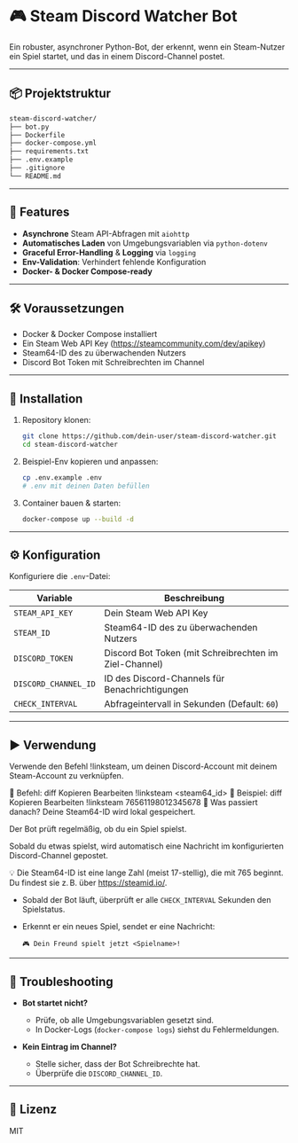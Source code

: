 # 🎮 Steam Discord Watcher Bot

Ein robuster, asynchroner Python-Bot, der erkennt, wenn ein Steam-Nutzer ein Spiel startet, und das in einem Discord-Channel postet.

---

## 📦 Projektstruktur

```bash
steam-discord-watcher/
├── bot.py
├── Dockerfile
├── docker-compose.yml
├── requirements.txt
├── .env.example
├── .gitignore
└── README.md
```

---

## 🚀 Features

- **Asynchrone** Steam API-Abfragen mit `aiohttp`
- **Automatisches Laden** von Umgebungsvariablen via `python-dotenv`
- **Graceful Error-Handling** & **Logging** via `logging`
- **Env-Validation**: Verhindert fehlende Konfiguration
- **Docker- & Docker Compose-ready**

---

## 🛠 Voraussetzungen

- Docker & Docker Compose installiert
- Ein Steam Web API Key (https://steamcommunity.com/dev/apikey)
- Steam64-ID des zu überwachenden Nutzers
- Discord Bot Token mit Schreibrechten im Channel

---

## 🔧 Installation

1. Repository klonen:

   ```bash
   git clone https://github.com/dein-user/steam-discord-watcher.git
   cd steam-discord-watcher
   ```

2. Beispiel-Env kopieren und anpassen:

   ```bash
   cp .env.example .env
   # .env mit deinen Daten befüllen
   ```

3. Container bauen & starten:

   ```bash
   docker-compose up --build -d
   ```

---

## ⚙️ Konfiguration

Konfiguriere die `.env`-Datei:

| Variable           | Beschreibung                                           |
|--------------------|--------------------------------------------------------|
| `STEAM_API_KEY`    | Dein Steam Web API Key                                 |
| `STEAM_ID`         | Steam64-ID des zu überwachenden Nutzers                |
| `DISCORD_TOKEN`    | Discord Bot Token (mit Schreibrechten im Ziel-Channel) |
| `DISCORD_CHANNEL_ID` | ID des Discord-Channels für Benachrichtigungen        |
| `CHECK_INTERVAL`   | Abfrageintervall in Sekunden (Default: `60`)           |

---

## ▶️ Verwendung
Verwende den Befehl !linksteam, um deinen Discord-Account mit deinem Steam-Account zu verknüpfen.

🔹 Befehl:
diff
Kopieren
Bearbeiten
!linksteam <steam64_id>
🔹 Beispiel:
diff
Kopieren
Bearbeiten
!linksteam 76561198012345678
🔹 Was passiert danach?
Deine Steam64-ID wird lokal gespeichert.

Der Bot prüft regelmäßig, ob du ein Spiel spielst.

Sobald du etwas spielst, wird automatisch eine Nachricht im konfigurierten Discord-Channel gepostet.

💡 Die Steam64-ID ist eine lange Zahl (meist 17-stellig), die mit 765 beginnt. Du findest sie z. B. über https://steamid.io/.




- Sobald der Bot läuft, überprüft er alle `CHECK_INTERVAL` Sekunden den Spielstatus.
- Erkennt er ein neues Spiel, sendet er eine Nachricht:

  ```
  🎮 Dein Freund spielt jetzt <Spielname>!
  ```

---

## 🐞 Troubleshooting

- **Bot startet nicht?**  
  - Prüfe, ob alle Umgebungsvariablen gesetzt sind.
  - In Docker-Logs (`docker-compose logs`) siehst du Fehlermeldungen.

- **Kein Eintrag im Channel?**  
  - Stelle sicher, dass der Bot Schreibrechte hat.
  - Überprüfe die `DISCORD_CHANNEL_ID`.

---

## 📄 Lizenz

MIT
